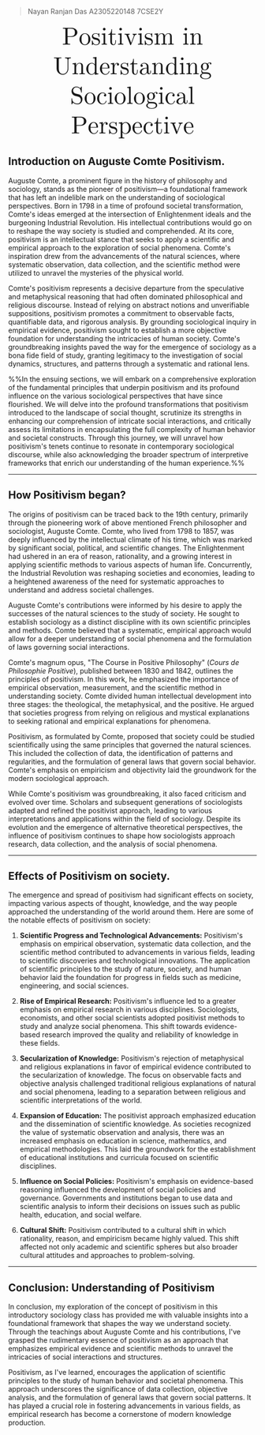 >Nayan Ranjan Das
>A2305220148
>7CSE2Y

<div style="text-align:center; font-family: Latin Modern Math; font-size:50;">Positivism in Understanding Sociological Perspective</div>

## Introduction on Auguste Comte Positivism.
Auguste Comte, a prominent figure in the history of philosophy and sociology, stands as the pioneer of positivism—a foundational framework that has left an indelible mark on the understanding of sociological perspectives. Born in 1798 in a time of profound societal transformation, Comte's ideas emerged at the intersection of Enlightenment ideals and the burgeoning Industrial Revolution. His intellectual contributions would go on to reshape the way society is studied and comprehended. At its core, positivism is an intellectual stance that seeks to apply a scientific and empirical approach to the exploration of social phenomena. Comte's inspiration drew from the advancements of the natural sciences, where systematic observation, data collection, and the scientific method were utilized to unravel the mysteries of the physical world.

Comte's positivism represents a decisive departure from the speculative and metaphysical reasoning that had often dominated philosophical and religious discourse. Instead of relying on abstract notions and unverifiable suppositions, positivism promotes a commitment to observable facts, quantifiable data, and rigorous analysis. By grounding sociological inquiry in empirical evidence, positivism sought to establish a more objective foundation for understanding the intricacies of human society. Comte's groundbreaking insights paved the way for the emergence of sociology as a bona fide field of study, granting legitimacy to the investigation of social dynamics, structures, and patterns through a systematic and rational lens.

%%In the ensuing sections, we will embark on a comprehensive exploration of the fundamental principles that underpin positivism and its profound influence on the various sociological perspectives that have since flourished. We will delve into the profound transformations that positivism introduced to the landscape of social thought, scrutinize its strengths in enhancing our comprehension of intricate social interactions, and critically assess its limitations in encapsulating the full complexity of human behavior and societal constructs. Through this journey, we will unravel how positivism's tenets continue to resonate in contemporary sociological discourse, while also acknowledging the broader spectrum of interpretive frameworks that enrich our understanding of the human experience.%%

---
## How Positivism began?
The origins of positivism can be traced back to the 19th century, primarily through the pioneering work of above mentioned French philosopher and sociologist, Auguste Comte. Comte, who lived from 1798 to 1857, was deeply influenced by the intellectual climate of his time, which was marked by significant social, political, and scientific changes. The Enlightenment had ushered in an era of reason, rationality, and a growing interest in applying scientific methods to various aspects of human life. Concurrently, the Industrial Revolution was reshaping societies and economies, leading to a heightened awareness of the need for systematic approaches to understand and address societal challenges.

Auguste Comte's contributions were informed by his desire to apply the successes of the natural sciences to the study of society. He sought to establish sociology as a distinct discipline with its own scientific principles and methods. Comte believed that a systematic, empirical approach would allow for a deeper understanding of social phenomena and the formulation of laws governing social interactions.

Comte's magnum opus, "The Course in Positive Philosophy" (*Cours de Philosophie Positive*), published between 1830 and 1842, outlines the principles of positivism. In this work, he emphasized the importance of empirical observation, measurement, and the scientific method in understanding society. Comte divided human intellectual development into three stages: the theological, the metaphysical, and the positive. He argued that societies progress from relying on religious and mystical explanations to seeking rational and empirical explanations for phenomena.

Positivism, as formulated by Comte, proposed that society could be studied scientifically using the same principles that governed the natural sciences. This included the collection of data, the identification of patterns and regularities, and the formulation of general laws that govern social behavior. Comte's emphasis on empiricism and objectivity laid the groundwork for the modern sociological approach.

While Comte's positivism was groundbreaking, it also faced criticism and evolved over time. Scholars and subsequent generations of sociologists adapted and refined the positivist approach, leading to various interpretations and applications within the field of sociology. Despite its evolution and the emergence of alternative theoretical perspectives, the influence of positivism continues to shape how sociologists approach research, data collection, and the analysis of social phenomena.

---
## Effects of Positivism on society.
The emergence and spread of positivism had significant effects on society, impacting various aspects of thought, knowledge, and the way people approached the understanding of the world around them. Here are some of the notable effects of positivism on society:

1. **Scientific Progress and Technological Advancements:** Positivism's emphasis on empirical observation, systematic data collection, and the scientific method contributed to advancements in various fields, leading to scientific discoveries and technological innovations. The application of scientific principles to the study of nature, society, and human behavior laid the foundation for progress in fields such as medicine, engineering, and social sciences.

2. **Rise of Empirical Research:** Positivism's influence led to a greater emphasis on empirical research in various disciplines. Sociologists, economists, and other social scientists adopted positivist methods to study and analyze social phenomena. This shift towards evidence-based research improved the quality and reliability of knowledge in these fields.

3. **Secularization of Knowledge:** Positivism's rejection of metaphysical and religious explanations in favor of empirical evidence contributed to the secularization of knowledge. The focus on observable facts and objective analysis challenged traditional religious explanations of natural and social phenomena, leading to a separation between religious and scientific interpretations of the world.

4. **Expansion of Education:** The positivist approach emphasized education and the dissemination of scientific knowledge. As societies recognized the value of systematic observation and analysis, there was an increased emphasis on education in science, mathematics, and empirical methodologies. This laid the groundwork for the establishment of educational institutions and curricula focused on scientific disciplines.

5. **Influence on Social Policies:** Positivism's emphasis on evidence-based reasoning influenced the development of social policies and governance. Governments and institutions began to use data and scientific analysis to inform their decisions on issues such as public health, education, and social welfare.

6. **Cultural Shift:** Positivism contributed to a cultural shift in which rationality, reason, and empiricism became highly valued. This shift affected not only academic and scientific spheres but also broader cultural attitudes and approaches to problem-solving.

---
## Conclusion: Understanding of Positivism
In conclusion, my exploration of the concept of positivism in this introductory sociology class has provided me with valuable insights into a foundational framework that shapes the way we understand society. Through the teachings about Auguste Comte and his contributions, I've grasped the rudimentary essence of positivism as an approach that emphasizes empirical evidence and scientific methods to unravel the intricacies of social interactions and structures.

Positivism, as I've learned, encourages the application of scientific principles to the study of human behavior and societal phenomena. This approach underscores the significance of data collection, objective analysis, and the formulation of general laws that govern social patterns. It has played a crucial role in fostering advancements in various fields, as empirical research has become a cornerstone of modern knowledge production.